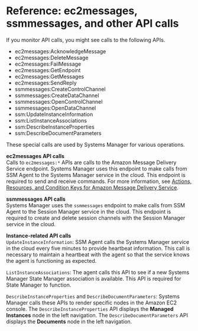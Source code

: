 # Reference: ec2messages, ssmmessages, and other API calls<a name="systems-manager-setting-up-messageAPIs"></a>

If you monitor API calls, you might see calls to the following APIs\.
+ ec2messages:AcknowledgeMessage
+ ec2messages:DeleteMessage
+ ec2messages:FailMessage
+ ec2messages:GetEndpoint
+ ec2messages:GetMessages
+ ec2messages:SendReply
+ ssmmessages:CreateControlChannel
+ ssmmessages:CreateDataChannel
+ ssmmessages:OpenControlChannel
+ ssmmessages:OpenDataChannel
+ ssm:UpdateInstanceInformation
+ ssm:ListInstanceAssociations
+ ssm:DescribeInstanceProperties
+ ssm:DescribeDocumentParameters

These special calls are used by Systems Manager for various operations\.

**ec2messages API calls**  
Calls to `ec2messages:*` APIs are calls to the Amazon Message Delivery Service endpoint\. Systems Manager uses this endpoint to make calls from SSM Agent to the Systems Manager service in the cloud\. This endpoint is required to send and receive commands\. For more information, see [Actions, Resources, and Condition Keys for Amazon Message Delivery Service](https://docs.aws.amazon.com/IAM/latest/UserGuide/list_amazonmessagedeliveryservice.html)\.

**ssmmessages API calls**  
Systems Manager uses the `ssmmessages` endpoint to make calls from SSM Agent to the Session Manager service in the cloud\. This endpoint is required to create and delete session channels with the Session Manager service in the cloud\.

**Instance\-related API calls**  
`UpdateInstanceInformation`: SSM Agent calls the Systems Manager service in the cloud every five minutes to provide heartbeat information\. This call is necessary to maintain a heartbeat with the agent so that the service knows the agent is functioning as expected\. 

`ListInstanceAssociations`: The agent calls this API to see if a new Systems Manager State Manager association is available\. This API is required for State Manager to function\.

`DescribeInstanceProperties` and `DescribeDocumentParameters`: Systems Manager calls these APIs to render specific nodes in the Amazon EC2 console\. The `DescribeInstanceProperties` API displays the **Managed Instances** node in the left navigation\. The `DescribeDocumentParameters` API displays the **Documents** node in the left navigation\.